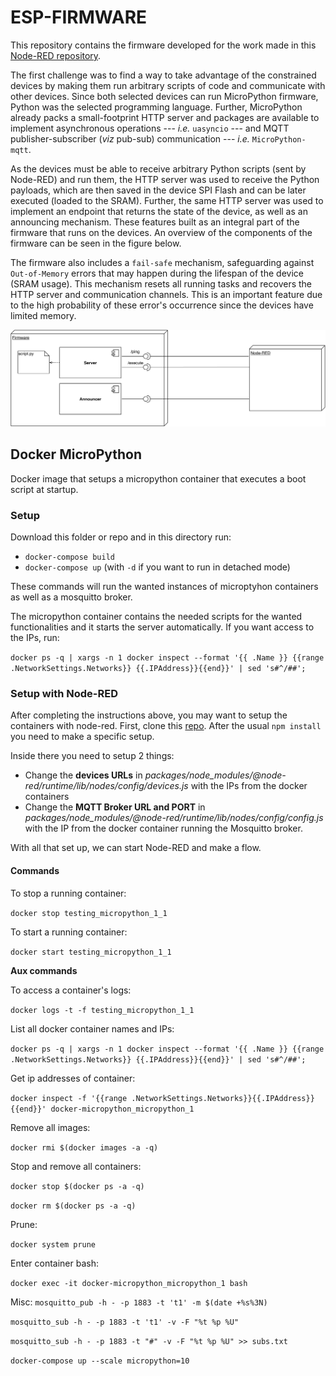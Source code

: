# ESP-FIRMWARE

This repository contains the firmware developed for the work made in this [Node-RED repository](https://github.com/BeeMargarida/node-red).

The first challenge was to find a way to take advantage of the constrained devices by making them run arbitrary scripts of code and communicate with other devices. Since both selected devices can run MicroPython firmware, Python was the selected programming language. Further, MicroPython already packs a small-footprint HTTP server and packages are available to implement asynchronous operations --- *i.e.* `uasyncio` --- and MQTT publisher-subscriber (*viz*  pub-sub) communication --- *i.e.* `MicroPython-mqtt`.

As the devices must be able to receive arbitrary Python scripts (sent by Node-RED) and run them, the HTTP server was used to receive the Python payloads, which are then saved in the device SPI Flash and can be later executed (loaded to the SRAM). Further, the same HTTP server was used to implement an endpoint that returns the state of the device, as well as an announcing mechanism. These features built as an integral part of the firmware that runs on the devices. An overview of the components of the firmware can be seen in the figure below.

The firmware also includes a `fail-safe` mechanism, safeguarding against `Out-of-Memory` errors that may happen during the lifespan of the device (SRAM usage). This mechanism resets all running tasks and recovers the HTTP server and communication channels. This is an important feature due to the high probability of these error's occurrence since the devices have limited memory. 

![Overview](images/component-diagram.png)

## Docker MicroPython

Docker image that setups a micropython container that executes a boot script at startup.

### Setup

Download this folder or repo and in this directory run:

* `docker-compose build`
* `docker-compose up` (with `-d` if you want to run in detached mode)

These commands will run the wanted instances of microptyhon containers as well as a mosquitto broker.

The micropython container contains the needed scripts for the wanted functionalities and it starts the server automatically. If you want access to the IPs, run: 

`docker ps -q | xargs -n 1 docker inspect --format '{{ .Name }} {{range .NetworkSettings.Networks}} {{.IPAddress}}{{end}}' | sed 's#^/##';`

### Setup with Node-RED

After completing the instructions above, you may want to setup the containers with node-red. First, clone this [repo](https://github.com/S-R-MSc/margaridasilva-nodered). After the usual `npm install` you need to make a specific setup. 

Inside there you need to setup 2 things:
* Change the **devices URLs** in *packages/node_modules/@node-red/runtime/lib/nodes/config/devices.js* with the IPs from the docker containers
* Change the **MQTT Broker URL and PORT** in *packages/node_modules/@node-red/runtime/lib/nodes/config/config.js* with the IP from the docker container running the Mosquitto broker.

With all that set up, we can start Node-RED and make a flow.

#### Commands 

To stop a running container: 

`docker stop testing_micropython_1_1`

To start a running container: 

`docker start testing_micropython_1_1`

**Aux commands**

To access a container's logs:

`docker logs -t -f testing_micropython_1_1`

List all docker container names and IPs:

`docker ps -q | xargs -n 1 docker inspect --format '{{ .Name }} {{range .NetworkSettings.Networks}} {{.IPAddress}}{{end}}' | sed 's#^/##';`

Get ip addresses of container:

`docker inspect -f '{{range .NetworkSettings.Networks}}{{.IPAddress}}{{end}}' docker-micropython_micropython_1`

Remove all images:

`docker rmi $(docker images -a -q)`

Stop and remove all containers:

`docker stop $(docker ps -a -q)`

`docker rm $(docker ps -a -q)`

Prune: 

`docker system prune`

Enter container bash:

`docker exec -it docker-micropython_micropython_1 bash`

Misc:
`mosquitto_pub -h - -p 1883 -t 't1' -m $(date +%s%3N)`

`mosquitto_sub -h - -p 1883 -t 't1' -v -F "%t %p %U"`

`mosquitto_sub -h - -p 1883 -t "#" -v -F "%t %p %U" >> subs.txt`

`docker-compose up --scale micropython=10`